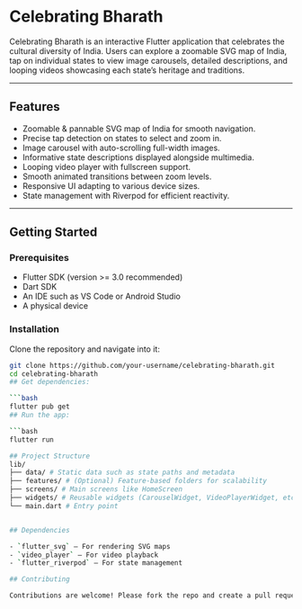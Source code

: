 # Celebrating Bharath

Celebrating Bharath is an interactive Flutter application that celebrates the cultural diversity of India. Users can explore a zoomable SVG map of India, tap on individual states to view image carousels, detailed descriptions, and looping videos showcasing each state’s heritage and traditions.

---

## Features

- Zoomable & pannable SVG map of India for smooth navigation.
- Precise tap detection on states to select and zoom in.
- Image carousel with auto-scrolling full-width images.
- Informative state descriptions displayed alongside multimedia.
- Looping video player with fullscreen support.
- Smooth animated transitions between zoom levels.
- Responsive UI adapting to various device sizes.
- State management with Riverpod for efficient reactivity.

---

## Getting Started

### Prerequisites

- Flutter SDK (version >= 3.0 recommended)
- Dart SDK
- An IDE such as VS Code or Android Studio
- A physical device

### Installation

Clone the repository and navigate into it:

```bash
git clone https://github.com/your-username/celebrating-bharath.git
cd celebrating-bharath
## Get dependencies:

```bash
flutter pub get
## Run the app:

```bash
flutter run

## Project Structure
lib/
├── data/ # Static data such as state paths and metadata
├── features/ # (Optional) Feature-based folders for scalability
├── screens/ # Main screens like HomeScreen
├── widgets/ # Reusable widgets (CarouselWidget, VideoPlayerWidget, etc.)
└── main.dart # Entry point


## Dependencies

- `flutter_svg` – For rendering SVG maps  
- `video_player` – For video playback  
- `flutter_riverpod` – For state management  

## Contributing

Contributions are welcome! Please fork the repo and create a pull request with your improvements.


